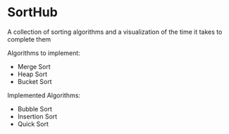 # SortHub
A collection of sorting algorithms and a visualization of the time it takes to complete them

Algorithms to implement:
- Merge Sort
- Heap Sort
- Bucket Sort

Implemented Algorithms:
- Bubble Sort
- Insertion Sort
- Quick Sort